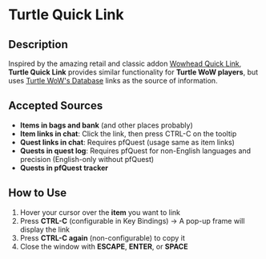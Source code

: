 # Turtle Quick Link

## Description

Inspired by the amazing retail and classic addon [Wowhead Quick Link](https://github.com/NielsHeltner/wowhead-quick-link), **Turtle Quick Link** provides similar functionality for **Turtle WoW players**, but uses [Turtle WoW's Database](https://database.turtle-wow.org/) links as the source of information.

## Accepted Sources

-   **Items in bags and bank** (and other places probably)
-   **Item links in chat**: Click the link, then press CTRL-C on the tooltip
-   **Quest links in chat**: Requires pfQuest (usage same as item links)
-   **Quests in quest log**: Requires pfQuest for non-English languages and precision (English-only without pfQuest)
-   **Quests in pfQuest tracker**

## How to Use

1. Hover your cursor over the **item** you want to link
2. Press **CTRL-C** (configurable in Key Bindings)
   → A pop-up frame will display the link
3. Press **CTRL-C again** (non-configurable) to copy it
4. Close the window with **ESCAPE**, **ENTER**, or **SPACE**
